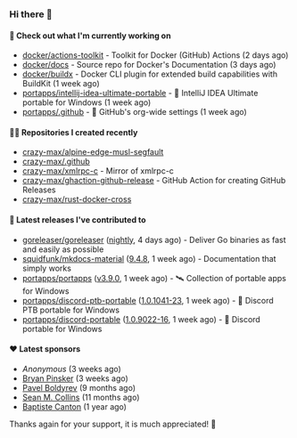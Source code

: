 ### Hi there 👋

#### 👷 Check out what I'm currently working on

- [docker/actions-toolkit](https://github.com/docker/actions-toolkit) - Toolkit for Docker (GitHub) Actions (2 days ago)
- [docker/docs](https://github.com/docker/docs) - Source repo for Docker&#39;s Documentation (3 days ago)
- [docker/buildx](https://github.com/docker/buildx) - Docker CLI plugin for extended build capabilities with BuildKit (1 week ago)
- [portapps/intellij-idea-ultimate-portable](https://github.com/portapps/intellij-idea-ultimate-portable) - 🚀 IntelliJ IDEA Ultimate portable for Windows  (1 week ago)
- [portapps/.github](https://github.com/portapps/.github) - 🐙 GitHub&#39;s org-wide settings (1 week ago)

#### 👨‍💻 Repositories I created recently

- [crazy-max/alpine-edge-musl-segfault](https://github.com/crazy-max/alpine-edge-musl-segfault)
- [crazy-max/.github](https://github.com/crazy-max/.github)
- [crazy-max/xmlrpc-c](https://github.com/crazy-max/xmlrpc-c) - Mirror of xmlrpc-c
- [crazy-max/ghaction-github-release](https://github.com/crazy-max/ghaction-github-release) - GitHub Action for creating GitHub Releases
- [crazy-max/rust-docker-cross](https://github.com/crazy-max/rust-docker-cross)

#### 🚀 Latest releases I've contributed to

- [goreleaser/goreleaser](https://github.com/goreleaser/goreleaser) ([nightly](https://github.com/goreleaser/goreleaser/releases/tag/nightly), 4 days ago) - Deliver Go binaries as fast and easily as possible
- [squidfunk/mkdocs-material](https://github.com/squidfunk/mkdocs-material) ([9.4.8](https://github.com/squidfunk/mkdocs-material/releases/tag/9.4.8), 1 week ago) - Documentation that simply works
- [portapps/portapps](https://github.com/portapps/portapps) ([v3.9.0](https://github.com/portapps/portapps/releases/tag/v3.9.0), 1 week ago) - 🛰 Collection of portable apps for Windows
- [portapps/discord-ptb-portable](https://github.com/portapps/discord-ptb-portable) ([1.0.1041-23](https://github.com/portapps/discord-ptb-portable/releases/tag/1.0.1041-23), 1 week ago) - 🚀 Discord PTB portable for Windows
- [portapps/discord-portable](https://github.com/portapps/discord-portable) ([1.0.9022-16](https://github.com/portapps/discord-portable/releases/tag/1.0.9022-16), 1 week ago) - 🚀 Discord portable for Windows

#### ❤️ Latest sponsors
- _Anonymous_ (3 weeks ago)
- [Bryan Pinsker](https://github.com/BryanPinsker) (3 weeks ago)
- [Pavel Boldyrev](https://github.com/bpg) (9 months ago)
- [Sean M. Collins](https://github.com/sc68cal) (11 months ago)
- [Baptiste Canton](https://github.com/batmac) (1 year ago)

Thanks again for your support, it is much appreciated! 🙏

